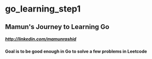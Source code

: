 # go_learning_step1


## Mamun's Journey to Learning Go

##### http://linkedin.com/mamunrashid


#### Goal is to be good enough in Go to solve a few problems in Leetcode




